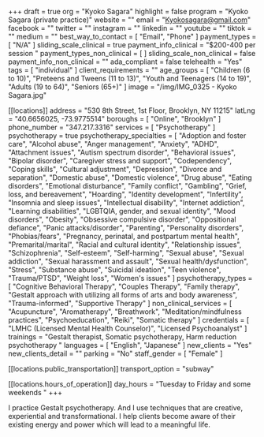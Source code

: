 +++
draft = true
org = "Kyoko Sagara"
highlight = false
program = "Kyoko Sagara (private practice)"
website = ""
email = "Kyokosagara@gmail.com"
facebook = ""
twitter = ""
instagram = ""
linkedin = ""
youtube = ""
tiktok = ""
medium = ""
best_way_to_contact = [ "Email", "Phone" ]
payment_types = [ "N/A" ]
sliding_scale_clinical = true
payment_info_clinical = "$200-400 per session "
payment_types_non_clinical = [ ]
sliding_scale_non_clinical = false
payment_info_non_clinical = ""
ada_compliant = false
telehealth = "Yes"
tags = [ "individual" ]
client_requirements = ""
age_groups = [
  "Children (6 to 10)",
  "Preteens and Tweens (11 to 13)",
  "Youth and Teenagers (14 to 19)",
  "Adults (19 to 64)",
  "Seniors (65+)"
]
image = "/img/IMG_0325 - Kyoko Sagara.jpg"

[[locations]]
address = "530 8th Street, 1st Floor, Brooklyn, NY 11215"
latLng = "40.6656025, -73.9775514"
boroughs = [ "Online", "Brooklyn" ]
phone_number = "347.217.3316"
services = [ "Psychotherapy" ]
psychotherapy = true
psychotherapy_specialties = [
  "Adoption and foster care",
  "Alcohol abuse",
  "Anger management",
  "Anxiety",
  "ADHD",
  "Attachment issues",
  "Autism spectrum disorder",
  "Behavioral issues",
  "Bipolar disorder",
  "Caregiver stress and support",
  "Codependency",
  "Coping skills",
  "Cultural adjustment",
  "Depression",
  "Divorce and separation",
  "Domestic abuse",
  "Domestic violence",
  "Drug abuse",
  "Eating disorders",
  "Emotional disturbance",
  "Family conflict",
  "Gambling",
  "Grief, loss, and bereavement",
  "Hoarding",
  "Identity development",
  "Infertility",
  "Insomnia and sleep issues",
  "Intellectual disability",
  "Internet addiction",
  "Learning disabilities",
  "LGBTQIA, gender, and sexual identity",
  "Mood disorders",
  "Obesity",
  "Obsessive compulsive disorder",
  "Oppositional defiance",
  "Panic attacks/disorder",
  "Parenting",
  "Personality disorders",
  "Phobias/fears",
  "Pregnancy, perinatal, and postpartum mental health",
  "Premarital/marital",
  "Racial and cultural identity",
  "Relationship issues",
  "Schizophrenia",
  "Self-esteem",
  "Self-harming",
  "Sexual abuse",
  "Sexual addiction",
  "Sexual harassment and assault",
  "Sexual health/dysfunction",
  "Stress",
  "Substance abuse",
  "Suicidal ideation",
  "Teen violence",
  "Trauma/PTSD",
  "Weight loss",
  "Women's issues"
]
psychotherapy_types = [
  "Cognitive Behavioral Therapy",
  "Couples Therapy",
  "Family therapy",
  "Gestalt approach with utilizing all forms of arts and body awareness",
  "Trauma-informed",
  "Supportive Therapy"
]
non_clinical_services = [
  "Acupuncture",
  "Aromatherapy",
  "Breathwork",
  "Meditation/mindfulness practices",
  "Psychoeducation",
  "Reiki",
  "Somatic therapy"
]
credentials = [
  "LMHC (Licensed Mental Health Counselor)",
  "Licensed Psychoanalyst"
]
trainings = "Gestalt therapist, Somatic psychotherapy, Harm reduction psychotherapy "
languages = [ "English", "Japanese" ]
new_clients = "Yes"
new_clients_detail = ""
parking = "No"
staff_gender = [ "Female" ]

  [[locations.public_transportation]]
  transport_option = "subway"

  [[locations.hours_of_operation]]
  day_hours = "Tuesday to Friday and some weekends "
+++

I practice Gestalt psychotherapy. And I use techniques that are creative, experiential and transformational. I help clients become aware of their existing energy and power which will lead to a meaningful life.
